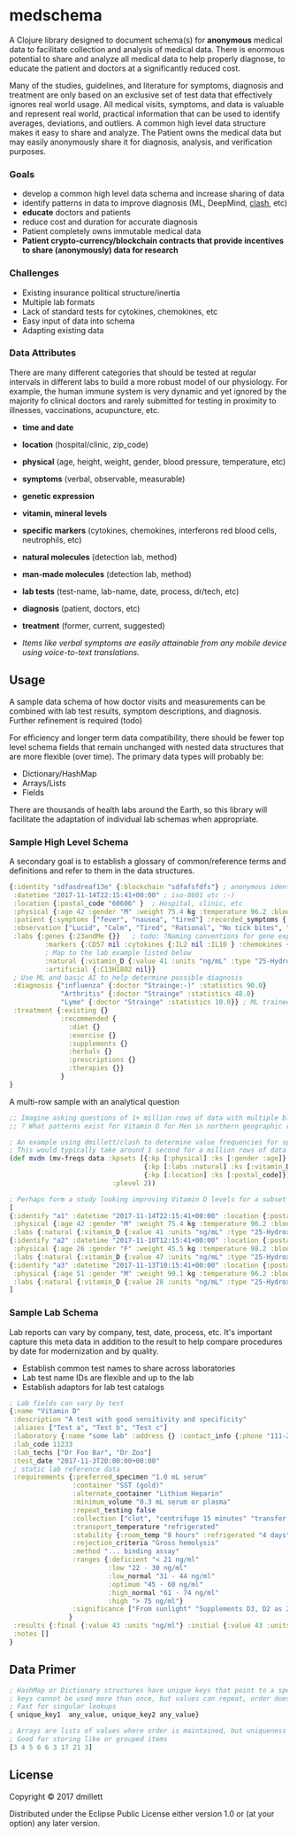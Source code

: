 # medschema

A Clojure library designed to document schema(s) for **anonymous** medical data to facilitate collection
and analysis of medical data. There is enormous potential to share and analyze all medical data to help
properly diagnose, to educate the patient and doctors at a significantly reduced cost.

Many of the studies, guidelines, and literature for symptoms, diagnosis and treatment are only based on
an exclusive set of test data that effectively ignores real world usage. All medical visits, symptoms, and data is valuable and represent real world, practical information that
can be used to identify averages, deviations, and outliers. A common high level data structure makes it easy to share
and analyze. The Patient owns the medical data but may easily anonymously share it for diagnosis, analysis, and 
verification purposes.

### Goals
* develop a common high level data schema and increase sharing of data
* identify patterns in data to improve diagnosis (ML, DeepMind, [clash](https://github.com/dmillett/clash), etc)
* **educate** doctors and patients
* reduce cost and duration for accurate diagnosis
* Patient completely owns immutable medical data
* **Patient crypto-currency/blockchain contracts that provide incentives to share (anonymously) data for research**

### Challenges
* Existing insurance political structure/inertia
* Multiple lab formats
* Lack of standard tests for cytokines, chemokines, etc
* Easy input of data into schema
* Adapting existing data

### Data Attributes
There are many different categories that should be tested at regular intervals in different labs to build a
more robust model of our physiology. For example, the human immune system is very dynamic and yet ignored by
the majority fo clinical doctors and rarely submitted for testing in proximity to illnesses, vaccinations, 
acupuncture, etc. 

* **time and date**
* **location** (hospital/clinic, zip_code)
* **physical** (age, height, weight, gender, blood pressure, temperature, etc) 
* **symptoms** (verbal, observable, measurable)
* **genetic expression**
* **vitamin, mineral levels**
* **specific markers** (cytokines, chemokines, interferons red blood cells, neutrophils, etc)
* **natural molecules** (detection lab, method)
* **man-made molecules**  (detection lab, method)
* **lab tests** (test-name, lab-name, date, process, dr/tech, etc)
* **diagnosis** (patient, doctors, etc)
* **treatment** (former, current, suggested)

* *Items like verbal symptoms are easily attainable from any mobile device using voice-to-text translations.*

## Usage

A sample data schema of how doctor visits and measurements can be combined with lab test results, symptom
descriptions, and diagnosis. Further refinement is required (todo)

For efficiency and longer term data compatibility, there should be fewer top level schema fields that remain unchanged
with nested data structures that are more flexible (over time). The primary data types will probably be:

* Dictionary/HashMap
* Arrays/Lists
* Fields

There are thousands of health labs around the Earth, so this library will facilitate the adaptation of individual lab schemas
when appropriate.

### Sample High Level Schema

A secondary goal is to establish a glossary of common/reference terms and definitions and refer to them in the 
data structures. 

```clojure
{:identity "sdfasdreaf13e" {:blockchain "sdfafsfdfs"} ; anonymous identifier served via API & optional blockchain ID
 :datetime "2017-11-14T22:15:41+00:00" ; iso-8601 utc :-)
 :location {:postal_code "60606" }  ; Hospital, clinic, etc
 :physical {:age 42 :gender "M" :weight 75.4 kg :temperature 96.2 :blood_pressure [:pressure 110 :heart_rate 72]}
 :patient {:symptoms ["fever", "nausea", "tired"] :recorded_symptoms {:free_app  :alexa nil, :siri nil,}}
 :observation ["Lucid", "Calm", "Tired", "Rational", "No tick bites", "Upstate New York Autumn Camping Vacation"]
 :labs {:genes {:23andMe {}}   ; todo: ?Naming conventions for gene expression by lab?
         :markers {:CD57 nil :cytokines {:IL2 nil :IL10 } :chemokines {}} 
         ; Map to the lab example listed below
         :natural {:vitamin_D {:value 41 :units "ng/mL" :type "25-Hydroxy" :laboratory "some lab" :lab_code 11233}} 
         :artificial {:C13H18O2 nil}}
 ; Use ML and basic AI to help determine possible diagnosis        
 :diagnosis {"influenza" {:doctor "Strainge:-)" :statistics 90.0} 
             "Arthritis" {:doctor "Strainge" :statistics 48.0} 
             "Lyme" {:doctor "Strainge" :statistics 10.0}} ; ML trained by the CDC
 :treatment {:existing {} 
             :recommended {
               :diet {} 
               :exercise {} 
               :supplements {}
               :herbals {} 
               :prescriptions {} 
               :therapies {}}
             }            
}
```
A multi-row sample with an analytical question

```clojure
;; Imagine asking questions of 1+ million rows of data with multiple blood test readings. 
;; ? What patterns exist for Vitamin D for Men in northern geographic regions (postal code)?

; An example using dmillett/clash to determine value frequencies for specific data elements
; This would typically take around 1 second for a million rows of data like this
(def mvdn (mv-freqs data :kpsets [{:kp [:physical] :ks [:gender :age]} ; value frequencies for :gender, :age
                                  {:kp [:labs :natural] :ks [:vitamin_D]} ; value frequencies for :vitamin_D
                                  {:kp [:location] :ks [:postal_code]}] ; value frequencies for postal_code 
                          :plevel 2))

; Perhaps form a study looking improving Vitamin D levels for a subset of postal_codes  and older men?
[
{:identify "a1" :datetime "2017-11-14T22:15:41+00:00" :location {:postal_code "12345"} 
 :physical {:age 42 :gender "M" :weight 75.4 kg :temperature 96.2 :blood_pressure [:pressure 110 :heart_rate 72]}
 :labs {:natural {:vitamin_D {:value 41 :units "ng/mL" :type "25-Hydroxy" :laboratory "some lab 1" :lab_code "11233"}}}}
{:identify "a2" :datetime "2017-11-10T12:15:41+00:00" :location {:postal_code "78811"} 
 :physical {:age 26 :gender "F" :weight 45.5 kg :temperature 98.2 :blood_pressure [:pressure 105 :heart_rate 70]}
 :labs {:natural {:vitamin_D {:value 47 :units "ng/mL" :type "25-Hydroxy" :laboratory "some lab 2" :lab_code "123456"}}}}
{:identify "a3" :datetime "2017-11-13T10:15:41+00:00" :location {:postal_code "65477"} 
 :physical {:age 51 :gender "M" :weight 90.1 kg :temperature 96.2 :blood_pressure [:pressure 140 :heart_rate 80]}
 :labs {:natural {:vitamin_D {:value 28 :units "ng/mL" :type "25-Hydroxy" :laboratory "some lab" :lab_code "456722"}}}}
]
```

### Sample Lab Schema

Lab reports can vary by company, test, date, process, etc. It's important capture this meta data in addition to the
result to help compare procedures by date for modernization and by quality.
 
* Establish common test names to share across laboratories
* Lab test name IDs are flexible and up to the lab 
* Establish adaptors for lab test catalogs

```clojure
; Lab fields can vary by test
{:name "Vitamin D" 
 :description "A test with good sensitivity and specificity"
 :aliases ["Test a", "Test b", "Test c"]
 :laboratory {:name "some lab" :address {} :contact_info {:phone "111-222-3333" :email "test@somelab.com"}}
 :lab_code 11233
 :lab_techs ["Dr Foo Bar", "Dr Zoo"]
 :test_date "2017-11-3T20:00:00+00:00"
 ; static lab reference data
 :requirements {:preferred_specimen "1.0 mL serum"
                :container "SST (gold)"
                :alternate_container "Lithium Heparin"
                :minimum_volume "0.3 mL serum or plasma"
                :repeat_testing false
                :collection ["clot", "centrifuge 15 minutes" "transfer into tube <= 2 hours for non-gel tubes"]
                :transport_temperature "refrigerated"
                :stability {:room_temp "8 hours" :refrigerated "4 days" :frozen "6 months"}
                :rejection_criteria "Gross hemolysis"
                :method "... binding assay"
                :ranges {:deficient "< 21 ng/ml" 
                         :low "22 - 30 ng/ml" 
                         :low_normal "31 - 44 ng/ml" 
                         :optimum "45 - 60 ng/ml" 
                         :high_normal "61 - 74 ng/ml"
                         :high "> 75 ng/ml"}
                :significance ["From sunlight" "Supplements D3, D2 as 25-hydroxy vitamin D", "etc"]         
               } 
 :results {:final {:value 43 :units "ng/ml"} :initial {:value 43 :units "ng/ml"} :interpretation {}}
 :notes []
}
```

<a name="data_primer"></a>
## Data Primer

```clojure
; HashMap or Dictionary structures have unique keys that point to a specific value
; keys cannot be used more than once, but values can repeat, order does not matter
; Fast for singular lookups
{ unique_key1  any_value, unique_key2 any_value}   

; Arrays are lists of values where order is maintained, but uniqueness does not matter
; Good for storing like or grouped items
[3 4 5 6 6 3 17 21 3]
```

<a name="License"></a>

## License

Copyright © 2017 dmillett

Distributed under the Eclipse Public License either version 1.0 or (at
your option) any later version.

